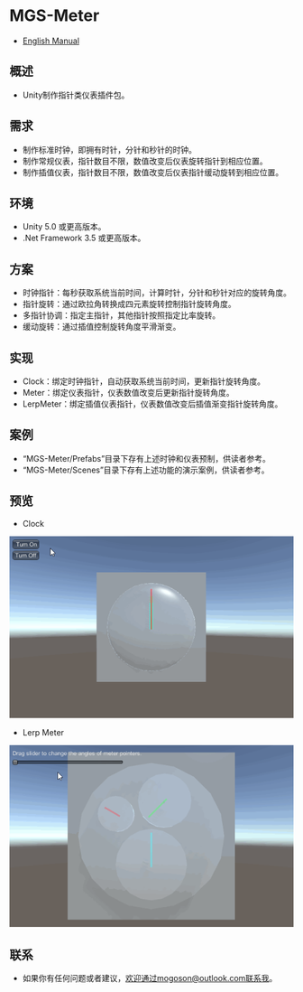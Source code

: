 ﻿# MGS-Meter
- [English Manual](./README.md)

## 概述
- Unity制作指针类仪表插件包。

## 需求
- 制作标准时钟，即拥有时针，分针和秒针的时钟。
- 制作常规仪表，指针数目不限，数值改变后仪表旋转指针到相应位置。
- 制作插值仪表，指针数目不限，数值改变后仪表指针缓动旋转到相应位置。

## 环境
- Unity 5.0 或更高版本。
- .Net Framework 3.5 或更高版本。

## 方案
- 时钟指针：每秒获取系统当前时间，计算时针，分针和秒针对应的旋转角度。
- 指针旋转：通过欧拉角转换成四元素旋转控制指针旋转角度。
- 多指针协调：指定主指针，其他指针按照指定比率旋转。
- 缓动旋转：通过插值控制旋转角度平滑渐变。

## 实现
- Clock：绑定时钟指针，自动获取系统当前时间，更新指针旋转角度。
- Meter：绑定仪表指针，仪表数值改变后更新指针旋转角度。
- LerpMeter：绑定插值仪表指针，仪表数值改变后插值渐变指针旋转角度。

## 案例
- “MGS-Meter/Prefabs”目录下存有上述时钟和仪表预制，供读者参考。
- “MGS-Meter/Scenes”目录下存有上述功能的演示案例，供读者参考。

## 预览
- Clock

![Clock](./Attachment/README_Image/Clock.gif)﻿

- Lerp Meter

![LerpMeter](./Attachment/README_Image/LerpMeter.gif)﻿

## 联系
- 如果你有任何问题或者建议，欢迎通过mogoson@outlook.com联系我。